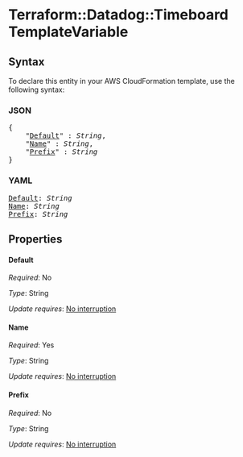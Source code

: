 # Terraform::Datadog::Timeboard TemplateVariable

## Syntax

To declare this entity in your AWS CloudFormation template, use the following syntax:

### JSON

<pre>
{
    "<a href="#default" title="Default">Default</a>" : <i>String</i>,
    "<a href="#name" title="Name">Name</a>" : <i>String</i>,
    "<a href="#prefix" title="Prefix">Prefix</a>" : <i>String</i>
}
</pre>

### YAML

<pre>
<a href="#default" title="Default">Default</a>: <i>String</i>
<a href="#name" title="Name">Name</a>: <i>String</i>
<a href="#prefix" title="Prefix">Prefix</a>: <i>String</i>
</pre>

## Properties

#### Default

_Required_: No

_Type_: String

_Update requires_: [No interruption](https://docs.aws.amazon.com/AWSCloudFormation/latest/UserGuide/using-cfn-updating-stacks-update-behaviors.html#update-no-interrupt)

#### Name

_Required_: Yes

_Type_: String

_Update requires_: [No interruption](https://docs.aws.amazon.com/AWSCloudFormation/latest/UserGuide/using-cfn-updating-stacks-update-behaviors.html#update-no-interrupt)

#### Prefix

_Required_: No

_Type_: String

_Update requires_: [No interruption](https://docs.aws.amazon.com/AWSCloudFormation/latest/UserGuide/using-cfn-updating-stacks-update-behaviors.html#update-no-interrupt)

